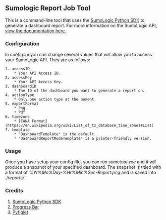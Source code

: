 ## Sumologic Report Job Tool

This is a command-line tool that uses the [SumoLogic Python SDK](https://github.com/SumoLogic/sumologic-python-sdk) to generate a dashboard report. For more information on the SumoLogic API, [view the documentation here.](https://api.us2.sumologic.com/docs/#section/Getting-Started)

### Configuration

In *config.ini* you can change several values that will allow you to access your SumoLogic API. They are as follows:

	1. accessID
		* Your API Access ID.
	2. accessKey
		* Your API Access Key.
	3. dashboardID
		* The ID of the dashboard you want to generate a report on.
	4. actionType
		* Only one action type at the moment.
	5. exportFormat
		* Png
		* Pdf
	6. timezone
		* [IANA Format](https://en.wikipedia.org/wiki/List_of_tz_database_time_zones#List)
	7. template
		* "DashboardTemplate" is the default.
		* "DashboardReportModeTemplate" is a printer-friendly version.

### Usage

Once you have setup your config file, you can run *sumotool.exe* and it will produce a snapshot of your specified dashboard. The snapshot is titled with a format of *%Yr%Mo%Day-%Hr%Min%Sec-Report.png* and is saved into *./reports/*.

### Credits

1. [SumoLogic Python SDK](https://github.com/SumoLogic/sumologic-python-sdk)
2. [Progress Bar](https://gist.github.com/vladignatyev/06860ec2040cb497f0f3)
3. [Pyfiglet](https://github.com/pwaller/pyfiglet)